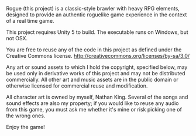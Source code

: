 Rogue (this project) is a classic-style brawler with heavy RPG elements, designed to provide an authentic roguelike game experience in the context of a real time game.

This project requires Unity 5 to build.  The executable runs on Windows, but not OSX.

You are free to reuse any of the code in this project as defined under the Creative Commons license.
http://creativecommons.org/licenses/by-sa/3.0/

Any art or sound assets to which I hold the copyright, specified below, may be used only in derivative works of this project and may not be distributed commercially.  All other art and music assets are in the public domain or otherwise licensed for commercial reuse and modification.

All character art is owned by myself, Nathan King.  Several of the songs and sound effects are also my property; if you would like to reuse any audio from this game, you must ask me whether it's mine or risk picking one of the wrong ones.

Enjoy the game!
